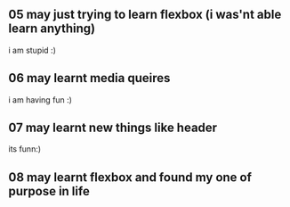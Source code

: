 ## 05 may just trying to learn flexbox (i was'nt able learn anything)
i am stupid :)
## 06 may learnt media queires
i am having fun :)
## 07 may learnt new things like header 
its funn:)
## 08 may learnt flexbox and found my one of purpose in life 

